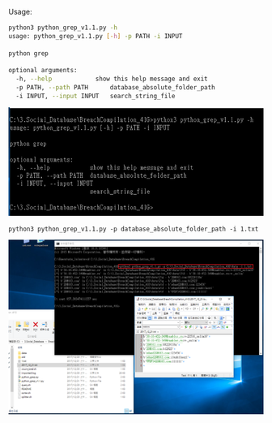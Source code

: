 Usage:
```bash
python3 python_grep_v1.1.py -h
usage: python_grep_v1.1.py [-h] -p PATH -i INPUT

python grep

optional arguments:
  -h, --help			show this help message and exit
  -p PATH, --path PATH		database_absolute_folder_path
  -i INPUT, --input INPUT	search_string_file
```
![](/image/1.usage.PNG)

```base
python3 python_grep_v1.1.py -p database_absolute_folder_path -i 1.txt
```
![](/image/2.run.PNG)


